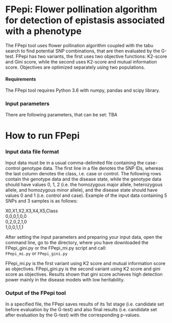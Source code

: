 # FPepi: Flower pollination algorithm for detection of epistasis associated with a phenotype
The FPepi tool uses flower pollination algorithm coupled with the tabu search to find potential SNP combinations, that are then evaluated by the G-test. FPepi has two variants, the first uses two objective functions: K2-score and Gini score, while the second uses K2-score and mutual information score. Objectives are optimized separately using two populations.

#### Requirements
The FPepi tool requires Python 3.6 with numpy, pandas and scipy library. 

### Input parameters
There are following parameters, that can be set:
TBA

# How to run FPepi
### Input data file format
Input data must be in a usual comma-delimited file containing the case-control genotype data. The first line in a file denotes the SNP IDs, whereas the last column denotes the class, i.e. case or control. The following rows contain the genotype data and the disease state, while the genotype data should have values 0, 1, 2 (i.e. the homozygous major allele, heterozygous allele, and homozygous minor allele), and the disease state should have values 0 and 1 (i.e. control and case). 
Example of the input data containing 5 SNPs and 3 samples is as follows:

X0,X1,X2,X3,X4,X5,Class      
0,0,0,1,0,0      
0,2,0,2,1,0      
1,0,0,1,1,1      
  
After setting the input parameters and preparing your input data, open the command line, go to the directory, where you have downloaded the FPepi_gini.py or the FPepi_mi.py script and call:   
`FPepi_mi.py` or `FPepi_gini.py`

FPepi_mi.py is the first variant using K2 score and mutual information score as objectives. FPepi_gini.py is the second variant using K2 score and gini score as objectives. Results shown that gini score achieves high detection power mainly in the disease models with low heritability.

### Output of the FPepi tool
In a specified file, the FPepi saves results of its 1st stage (i.e. candidate set before evaluation by the G-test) and also final results (i.e. candidate set after evaluation by the G-test) with the corresponding p-values.
